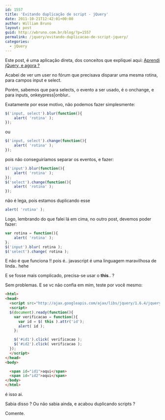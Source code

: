 ```yaml
---
id: 1557
title: 'Evitando duplicação de script - jQuery'
date: 2011-10-21T12:42:01+00:00
author: William Bruno
layout: post
guid: http://wbruno.com.br/blog/?p=1557
permalink: /jquery/evitando-duplicacao-de-script-jquery/
categories:
  - jQuery
---
```

Este post, é uma aplicação direta, dos conceitos que expliquei aqui: <a href="https://wbruno.com.br/jquery/vixi-aprendi-jquery-mas-agora/" target="_blank">Aprendi jQuery, e agora ?</a>

Acabei de ver um user no fórum que precisava disparar uma mesma rotina, para campos input e select.

Porém, sabemos que para selects, o evento a ser usado, é o onchange, e para inputs, onkeypress|onblur..

<!--more-->



Exatamente por esse motivo, não podemos fazer simplesmente:

``` js
$('input, select').blur(function(){
    alert( 'rotina' );
});
```

ou

``` js
$('input, select').change(function(){
    alert( 'rotina' );
});
```

pois não conseguiríamos separar os eventos, e fazer:

``` js
$('input').blur(function(){
    alert( 'rotina' );
});
$('select').change(function(){
    alert( 'rotina' );
});
```

não é lega, pois estamos duplicando esse

``` js
alert( 'rotina' );
```

Logo, lembrando do que falei lá em cima, no outro post, devemos poder fazer:

``` js
var rotina = function(){
    alert( 'rotina' );
};
$('input').blur( rotina );
$('select').change( rotina );
```

E não é que funciona !! pois é.. javascript é uma linguagem maravilhosa de linda.. hehe

E se fosse mais complicado, precisa-se usar o **this**.. ?

Sem problemas. E se vc não confia em mim, teste por você mesmo:

``` html
<html>
<head>
  <script src="http://ajax.googleapis.com/ajax/libs/jquery/1.6.4/jquery.min.js"></script>
  <script>
  $(document).ready(function(){
    var verificacao = function(){
      var id = $( this ).attr('id');
      alert( id );
    };

    $('#id1').click( verificacao );
    $('#id2').click( verificacao );
  });
  </script>
</head>
<body>

  <span id="id1">aqui</span>
  <span id="id2">aqui</span>
</body>
</html>
```

é isso ai.

Sabia disso ? Ou não sabia ainda, e acabou duplicando scripts ?

Comente.
